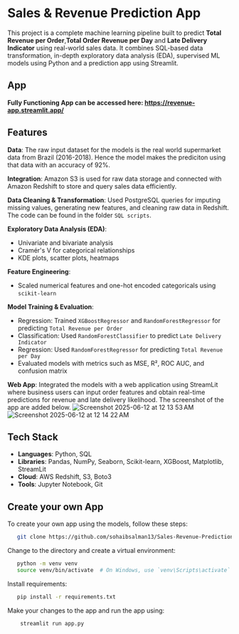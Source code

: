 # Sales & Revenue Prediction App

This project is a complete machine learning pipeline built to predict **Total Revenue per Order**,**Total Order Revenue per Day** and **Late Delivery Indicator** using real-world sales data. It combines SQL-based data transformation, in-depth exploratory data analysis (EDA), supervised ML models using Python and a prediction app using Streamlit. 

## App

**Fully Functioning App can be accessed here: https://revenue-app.streamlit.app/**

## Features

**Data**: The raw input dataset for the models is the real world supermarket data from Brazil (2016-2018). Hence the model makes the prediciton using that data with an accuracy of 92%.

**Integration**: Amazon S3 is used for raw data storage and connected with Amazon Redshift to store and query sales data efficiently.

**Data Cleaning & Transformation**: Used PostgreSQL queries for imputing missing values, generating new features, and cleaning raw data in Redshift. The code can be found in the folder `SQL scripts`.
  
**Exploratory Data Analysis (EDA)**:
  - Univariate and bivariate analysis
  - Cramér's V for categorical relationships
  - KDE plots, scatter plots, heatmaps
    
**Feature Engineering**:
  - Scaled numerical features and one-hot encoded categoricals using `scikit-learn`
    
**Model Training & Evaluation**:
  - Regression: Trained `XGBoostRegressor` and `RandomForestRegressor` for predicting `Total Revenue per Order`
  - Classification: Used `RandomForestClassifier` to predict `Late Delivery Indicator`
  - Regression: Used `RandomForestRegressor` for predicting `Total Revenue per Day`
  - Evaluated models with metrics such as MSE, R², ROC AUC, and confusion matrix

**Web App**: Integrated the models with a web application using StreamLit where business users can input order features and obtain real-time predictions for revenue and late delivery likelihood. The screenshot of the app are added below.
![Screenshot 2025-06-12 at 12 13 53 AM](https://github.com/user-attachments/assets/dc93cfac-922e-4d63-8a39-95e25b57b95b)
![Screenshot 2025-06-12 at 12 14 22 AM](https://github.com/user-attachments/assets/9dd9f63a-eece-40c8-a915-b2172cc951b9)


##  Tech Stack

- **Languages**: Python, SQL
- **Libraries**: Pandas, NumPy, Seaborn, Scikit-learn, XGBoost, Matplotlib, StreamLit
- **Cloud**: AWS Redshift, S3, Boto3
- **Tools**: Jupyter Notebook, Git

## Create your own App

To create your own app using the models, follow these steps:
 ```bash 
    git clone https://github.com/sohaibsalman13/Sales-Revenue-Prediction-App
 ```
Change to the directory and create a virtual environment:
 ```bash 
    python -m venv venv
    source venv/bin/activate  # On Windows, use `venv\Scripts\activate`
 ```
 Install requirements:
  ```bash 
     pip install -r requirements.txt
 ```
 Make your changes to the app and run the app using:
 ```bash 
     streamlit run app.py
 ```

